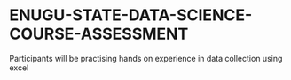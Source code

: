 # ENUGU-STATE-DATA-SCIENCE-COURSE-ASSESSMENT
Participants will be practising hands on experience in data collection using excel
